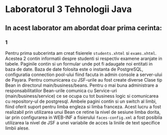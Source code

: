 # Laboratorul 3 Tehnologii Java

## In acest laborator am abordat doar prima cerinta:

### 1

Pentru prima subcerinta am creat fisierele `students.xhtml` si `exams.xhtml`. Acestea 2 contin informatii despre studenti si respectiv examene aranjate in tabele. Paginile contin si un formular unde pot fi adaugate noi entitati in baza de date.
Baza de date folosita este o instanta de PostgreSQL, configuratia connection pool-ului fiind facuta in admin console a server-ului de Payara. Pentru comunicarea cu JSF-urile au fost create diverse Clase tip Bean in directorul main/business/beans.
Pentru o mai buna administrare a responsabilitatilor Bean-urile comunica cu Service-uri (main/business/service) ce se ocupa cu tot business logic si comunicarea cu repository-ul de postgresql. Ambele pagini contin si un switch al limbi, fiind oferit suport pentru limba engleza si limba franceza. Acest lucru a fost realizabil prin utilizarea unui Bean ce retine la nivel de sesiune limba dorita, iar prin configurarea in WEB-INF a fisierului `faces-config.xml` a fost posibila utilizarea la nivel de JSF a unei variabile de acces la liniile de text specifice limbii alese.
